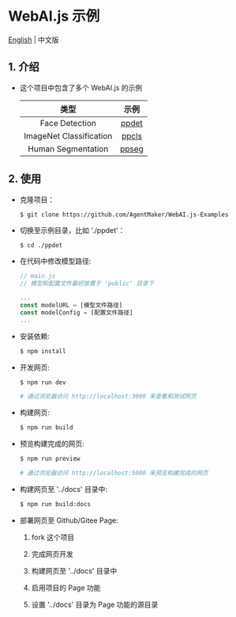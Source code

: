 # WebAI.js 示例
[English](./README.md) | 中文版

## 1. 介绍
* 这个项目中包含了多个 WebAI.js 的示例

    |类型|示例|
    |:-:|:-:|
    |Face Detection|[ppdet](./ppdet)|
    |ImageNet Classification|[ppcls](./ppcls)|
    |Human Segmentation|[ppseg](./ppseg)|

## 2. 使用
* 克隆项目：

    ```bash
    $ git clone https://github.com/AgentMaker/WebAI.js-Examples
    ```

* 切换至示例目录，比如 './ppdet'：

    ```
    $ cd ./ppdet
    ```

* 在代码中修改模型路径:

    ```js
    // main.js
    // 模型和配置文件最好放置于 'public' 目录下

    ...
    const modelURL = [模型文件路径]
    const modelConfig = [配置文件路径] 
    ...
    ```

* 安装依赖:

    ```bash
    $ npm install
    ```

* 开发网页:

    ```bash
    $ npm run dev

    # 通过浏览器访问 http://localhost:3000 来查看和测试网页
    ```

* 构建网页:

    ```bash
    $ npm run build
    ```

* 预览构建完成的网页:

    ```bash
    $ npm run preview

    # 通过浏览器访问 http://localhost:5000 来预览构建完成的网页
    ```

* 构建网页至 '../docs' 目录中:

    ```bash
    $ npm run build:docs
    ```

* 部署网页至 Github/Gitee Page:

    1. fork 这个项目

    2. 完成网页开发

    3. 构建网页至 '../docs' 目录中

    4. 启用项目的 Page 功能

    5. 设置 '../docs' 目录为 Page 功能的源目录